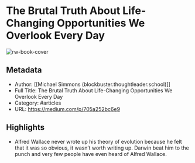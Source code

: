 # The Brutal Truth About Life-Changing Opportunities We Overlook Every Day

![rw-book-cover](https://readwise-assets.s3.amazonaws.com/static/images/article1.be68295a7e40.png)

## Metadata
- Author: [[Michael Simmons (blockbuster.thoughtleader.school)]]
- Full Title: The Brutal Truth About Life-Changing Opportunities We Overlook Every Day
- Category: #articles
- URL: https://medium.com/p/705a252bc6e9

## Highlights
- Alfred Wallace never wrote up his theory of evolution because he felt that it was so obvious, it wasn’t worth writing up. Darwin beat him to the punch and very few people have even heard of Alfred Wallace.
